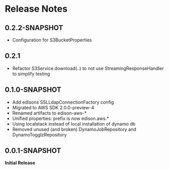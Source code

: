 # Release Notes

## 0.2.2-SNAPSHOT
*  Configuration for S3BucketProperties

## 0.2.1
* Refactor S3Service.download(..) to not use StreamingResponseHandler to simplify testing  

## 0.1.0-SNAPSHOT

* Add edisons SSLLdapConnectionFactory config
* Migrated to AWS SDK 2.0.0-preview-4
* Renamed artifacts to edison-aws-*
* Unified properties: prefix is now edison.aws.*
* Using localstack instead of local installation of dynamo db
* Removed unused (and broken) DynamoJobRepository and DynamoTogglzRepository

## 0.0.1-SNAPSHOT

**Initial Release**
